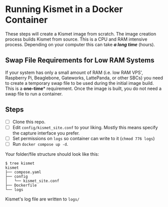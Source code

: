 # Running Kismet in a Docker Container

These steps will create a Kismet image from scratch.  The image creation process builds Kismet from source.  This is a CPU and RAM intensive process.  Depending on your computer this can take ***a long time*** (hours).

## Swap File Requirements for Low RAM Systems

If your system has only a small amount of RAM (i.e. low RAM VPS', Raspberry Pi, Beaglebone, Gateworks, LattePanda, or other SBCs) you need to create a temporary swap file to be used during the initial image build.  This is a **one-time*** requirement.  Once the image is built, you do not need a swap file to run a container.

## Steps

- [ ] Clone this repo.  
- [ ] Edit `config/kismet_site.conf` to your liking.  Mostly this means specify the capture interface you prefer.
- [ ] Set permissions on `logs` so container can write to it (`chmod 776 logs`)
- [ ] Run `docker compose up -d`.

Your folder/file structure should look like this:

```shell
$ tree kismet
kismet
├── compose.yaml
├── config
│   └── kismet_site.conf
├── Dockerfile
└── logs
```

Kismet's log file are written to `logs/`